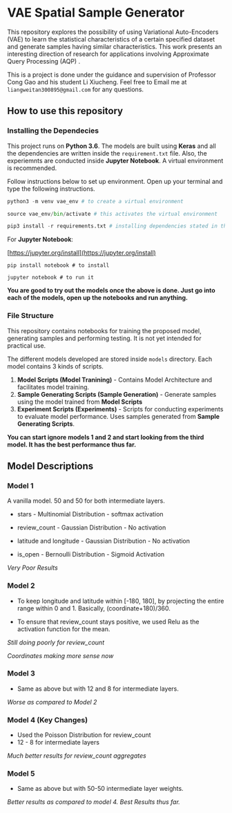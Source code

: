 # VAE Spatial Sample Generator
This repository explores the possibility of using Variational Auto-Encoders (VAE) to learn the statistical characteristics of a certain specified dataset and generate samples having similar characteristics. This work presents an interesting direction of research for applications involving Approximate Query Processing (AQP) . 

This is a project is done under the guidance and supervision of Professor Cong Gao and his student Li Xiucheng. Feel free to Email me at `liangweitan300895@gmail.com` for any questions. 

## How to use this repository

### Installing the Dependecies
This project runs on **Python 3.6**. The models are built using **Keras** and all the dependencies are written inside the `requirement.txt` file. Also, the experiemnts are conducted inside **Jupyter Notebook**. A virtual environment is recommended. 


Follow instructions below to set up environment. Open up your terminal and type the following instructions.

```python
python3 -m venv vae_env # to create a virtual environment

source vae_env/bin/activate # this activates the virtual environment

pip3 install -r requirements.txt # installing dependencies stated in the requirements file. 
```

For **Jupyter Notebook**:

[https://jupyter.org/install](https://jupyter.org/install)

```
pip install notebook # to install

jupyter notebook # to run it
```


**You are good to try out the models once the above is done. Just go into each of the models, open up the notebooks and run anything.**

### File Structure

This repository contains notebooks for training the proposed model, generating samples and performing testing. It is not yet intended for practical use. 

The different models developed are stored inside `models` directory. Each model contains 3 kinds of scripts. 

1. **Model Scripts (Model Tranining)** - Contains Model Architecture and facilitates model training.
2. **Sample Generating Scripts (Sample Generation)** - Generate samples using the model trained from **Model Scripts**
3. **Experiment Scripts (Experiments)** - Scripts for conducting experiments to evaluate model performance. Uses samples generated from **Sample Generating Scripts**.

**You can start ignore models 1 and 2 and start looking from the third model. It has the best performance thus far.**

## Model Descriptions

### Model 1
A vanilla model. 50 and 50 for both intermediate layers.

- stars - Multinomial Distribution - softmax activation

- review_count - Gaussian Distribution - No activation

- latitude and longitude - Gaussian Distribution - No activation

- is_open - Bernoulli Distribution - Sigmoid Activation

*Very Poor Results*

### Model 2

- To keep longitude and latitude within [-180, 180], by projecting the entire range within 0 and 1. Basically, (coordinate+180)/360.

- To ensure that review_count stays positive, we used Relu as the activation function for the mean. 

*Still doing poorly for review_count*

*Coordinates making more sense now*

### Model 3
- Same as above but with 12 and 8 for intermediate layers. 

*Worse as compared to Model 2*

### Model 4 (Key Changes)
- Used the Poisson Distribution for review_count
-  12 - 8 for intermediate layers

*Much better results for review_count aggregates*

### Model 5
- Same as above but with 50-50 intermediate layer weights. 

*Better results as compared to model 4. Best Results thus far.*










